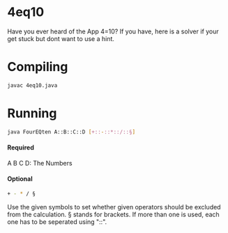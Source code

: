 # 4eq10
Have you ever heard of the App 4=10? If you have, here is a solver if your get stuck but dont want to use a hint.

# Compiling 

```sh
javac 4eq10.java
```

# Running

```sh
java FourEQten A::B::C::D [+::-::*::/::§]
```

#### Required

A B C D: The Numbers

#### Optional

```sh
+ - * / §
```

Use the given symbols to set whether given operators should be excluded from the calculation.
§ stands for brackets. If more than one is used, each one has to be seperated using "::".
